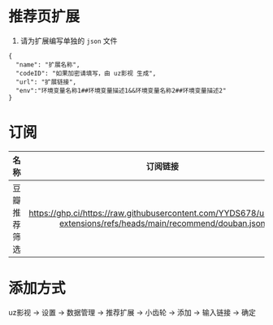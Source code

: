 # 推荐页扩展

1. 请为扩展编写单独的 `json` 文件

```
{
  "name": "扩展名称",
  "codeID": "如果加密请填写，由 uz影视 生成",
  "url": "扩展链接",
  "env":"环境变量名称1##环境变量描述1&&环境变量名称2##环境变量描述2"
}
```

# 订阅

|       名称       |   订阅链接    |
| :--------------: | :------: |
| 豆瓣推荐筛选 | https://ghp.ci/https://raw.githubusercontent.com/YYDS678/uzVideo-extensions/refs/heads/main/recommend/douban.json |



# 添加方式
uz影视 -> 设置 -> 数据管理 -> 推荐扩展 -> 小齿轮 -> 添加 -> 输入链接 -> 确定